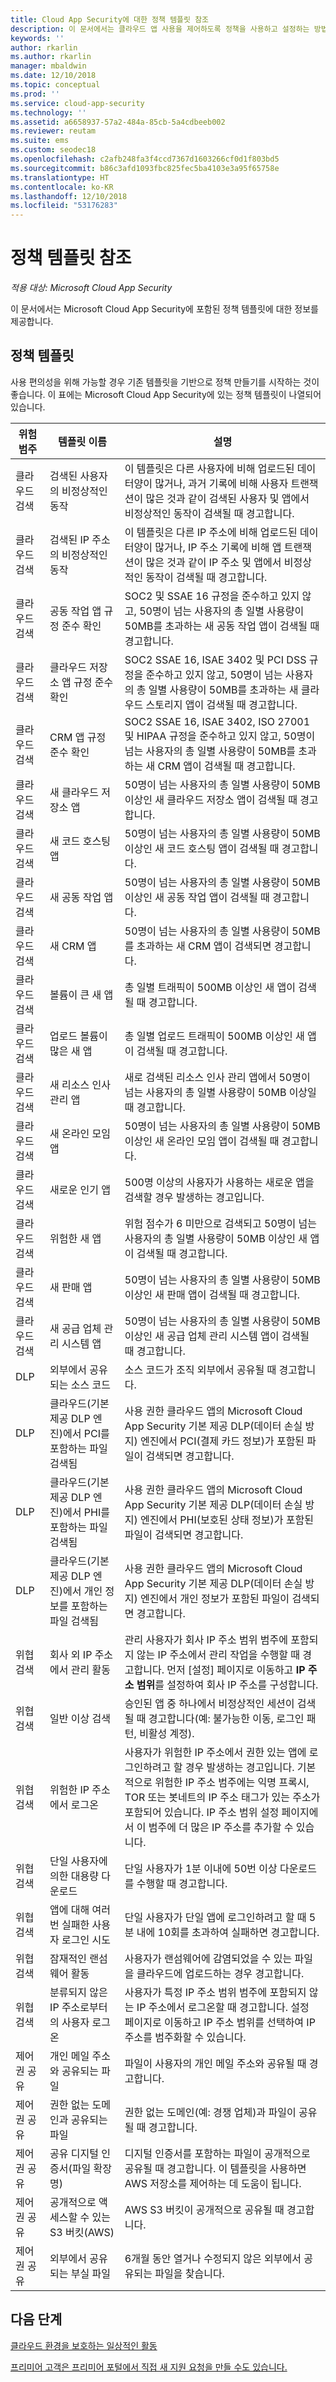 ```yaml
---
title: Cloud App Security에 대한 정책 템플릿 참조
description: 이 문서에서는 클라우드 앱 사용을 제어하도록 정책을 사용하고 설정하는 방법에 대한 정보를 제공합니다.
keywords: ''
author: rkarlin
ms.author: rkarlin
manager: mbaldwin
ms.date: 12/10/2018
ms.topic: conceptual
ms.prod: ''
ms.service: cloud-app-security
ms.technology: ''
ms.assetid: a6658937-57a2-484a-85cb-5a4cdbeeb002
ms.reviewer: reutam
ms.suite: ems
ms.custom: seodec18
ms.openlocfilehash: c2afb248fa3f4ccd7367d1603266cf0d1f803bd5
ms.sourcegitcommit: b86c3afd1093fbc825fec5ba4103e3a95f65758e
ms.translationtype: HT
ms.contentlocale: ko-KR
ms.lasthandoff: 12/10/2018
ms.locfileid: "53176283"
---
```

# <a name="policy-template-reference"></a>정책 템플릿 참조

*적용 대상: Microsoft Cloud App Security*

이 문서에서는 Microsoft Cloud App Security에 포함된 정책 템플릿에 대한 정보를 제공합니다. 

## <a name="policy-templates"></a>정책 템플릿

사용 편의성을 위해 가능할 경우 기존 템플릿을 기반으로 정책 만들기를 시작하는 것이 좋습니다. 이 표에는 Microsoft Cloud App Security에 있는 정책 템플릿이 나열되어 있습니다.

|위험 범주|템플릿 이름|설명|
|-----|----|----|
|클라우드 검색|검색된 사용자의 비정상적인 동작|이 템플릿은 다른 사용자에 비해 업로드된 데이터양이 많거나, 과거 기록에 비해 사용자 트랜잭션이 많은 것과 같이 검색된 사용자 및 앱에서 비정상적인 동작이 검색될 때 경고합니다.|
|클라우드 검색|검색된 IP 주소의 비정상적인 동작|이 템플릿은 다른 IP 주소에 비해 업로드된 데이터양이 많거나, IP 주소 기록에 비해 앱 트랜잭션이 많은 것과 같이 IP 주소 및 앱에서 비정상적인 동작이 검색될 때 경고합니다.|
|클라우드 검색|공동 작업 앱 규정 준수 확인|SOC2 및 SSAE 16 규정을 준수하고 있지 않고, 50명이 넘는 사용자의 총 일별 사용량이 50MB를 초과하는 새 공동 작업 앱이 검색될 때 경고합니다.|
|클라우드 검색|클라우드 저장소 앱 규정 준수 확인|SOC2 SSAE 16, ISAE 3402 및 PCI DSS 규정을 준수하고 있지 않고, 50명이 넘는 사용자의 총 일별 사용량이 50MB를 초과하는 새 클라우드 스토리지 앱이 검색될 때 경고합니다.|
|클라우드 검색|CRM 앱 규정 준수 확인|SOC2 SSAE 16, ISAE 3402, ISO 27001 및 HIPAA 규정을 준수하고 있지 않고, 50명이 넘는 사용자의 총 일별 사용량이 50MB를 초과하는 새 CRM 앱이 검색될 때 경고합니다.|
|클라우드 검색|새 클라우드 저장소 앱|50명이 넘는 사용자의 총 일별 사용량이 50MB 이상인 새 클라우드 저장소 앱이 검색될 때 경고합니다.|
|클라우드 검색|새 코드 호스팅 앱|50명이 넘는 사용자의 총 일별 사용량이 50MB 이상인 새 코드 호스팅 앱이 검색될 때 경고합니다.|
|클라우드 검색|새 공동 작업 앱|50명이 넘는 사용자의 총 일별 사용량이 50MB 이상인 새 공동 작업 앱이 검색될 때 경고합니다.|
|클라우드 검색|새 CRM 앱|50명이 넘는 사용자의 총 일별 사용량이 50MB를 초과하는 새 CRM 앱이 검색되면 경고합니다.|
|클라우드 검색|볼륨이 큰 새 앱|총 일별 트래픽이 500MB 이상인 새 앱이 검색될 때 경고합니다.|
|클라우드 검색|업로드 볼륨이 많은 새 앱|총 일별 업로드 트래픽이 500MB 이상인 새 앱이 검색될 때 경고합니다.|
|클라우드 검색|새 리소스 인사 관리 앱|새로 검색된 리소스 인사 관리 앱에서 50명이 넘는 사용자의 총 일별 사용량이 50MB 이상일 때 경고합니다.|
|클라우드 검색|새 온라인 모임 앱|50명이 넘는 사용자의 총 일별 사용량이 50MB 이상인 새 온라인 모임 앱이 검색될 때 경고합니다.|
|클라우드 검색|새로운 인기 앱|500명 이상의 사용자가 사용하는 새로운 앱을 검색할 경우 발생하는 경고입니다.|
|클라우드 검색|위험한 새 앱|위험 점수가 6 미만으로 검색되고 50명이 넘는 사용자의 총 일별 사용량이 50MB 이상인 새 앱이 검색될 때 경고합니다.|
|클라우드 검색|새 판매 앱|50명이 넘는 사용자의 총 일별 사용량이 50MB 이상인 새 판매 앱이 검색될 때 경고합니다.|
|클라우드 검색|새 공급 업체 관리 시스템 앱|50명이 넘는 사용자의 총 일별 사용량이 50MB 이상인 새 공급 업체 관리 시스템 앱이 검색될 때 경고합니다.|
|DLP|외부에서 공유되는 소스 코드|소스 코드가 조직 외부에서 공유될 때 경고합니다.|
|DLP|클라우드(기본 제공 DLP 엔진)에서 PCI를 포함하는 파일 검색됨|사용 권한 클라우드 앱의 Microsoft Cloud App Security 기본 제공 DLP(데이터 손실 방지) 엔진에서 PCI(결제 카드 정보)가 포함된 파일이 검색되면 경고합니다.|
|DLP|클라우드(기본 제공 DLP 엔진)에서 PHI를 포함하는 파일 검색됨|사용 권한 클라우드 앱의 Microsoft Cloud App Security 기본 제공 DLP(데이터 손실 방지) 엔진에서 PHI(보호된 상태 정보)가 포함된 파일이 검색되면 경고합니다.|
|DLP|클라우드(기본 제공 DLP 엔진)에서 개인 정보를 포함하는 파일 검색됨|사용 권한 클라우드 앱의 Microsoft Cloud App Security 기본 제공 DLP(데이터 손실 방지) 엔진에서 개인 정보가 포함된 파일이 검색되면 경고합니다.|
|위협 검색|회사 외 IP 주소에서 관리 활동|관리 사용자가 회사 IP 주소 범위 범주에 포함되지 않는 IP 주소에서 관리 작업을 수행할 때 경고합니다. 먼저 [설정] 페이지로 이동하고 **IP 주소 범위**를 설정하여 회사 IP 주소를 구성합니다.|
|위협 검색|일반 이상 검색|승인된 앱 중 하나에서 비정상적인 세션이 검색될 때 경고합니다(예: 불가능한 이동, 로그인 패턴, 비활성 계정).|
|위협 검색|위험한 IP 주소에서 로그온|사용자가 위험한 IP 주소에서 권한 있는 앱에 로그인하려고 할 경우 발생하는 경고입니다. 기본적으로 위험한 IP 주소 범주에는 익명 프록시, TOR 또는 봇네트의 IP 주소 태그가 있는 주소가 포함되어 있습니다. IP 주소 범위 설정 페이지에서 이 범주에 더 많은 IP 주소를 추가할 수 있습니다.|
|위협 검색|단일 사용자에 의한 대용량 다운로드|단일 사용자가 1분 이내에 50번 이상 다운로드를 수행할 때 경고합니다.|
|위협 검색|앱에 대해 여러 번 실패한 사용자 로그인 시도|단일 사용자가 단일 앱에 로그인하려고 할 때 5분 내에 10회를 초과하여 실패하면 경고합니다.|
|위협 검색|잠재적인 랜섬웨어 활동|사용자가 랜섬웨어에 감염되었을 수 있는 파일을 클라우드에 업로드하는 경우 경고합니다.|
|위협 검색|분류되지 않은 IP 주소로부터의 사용자 로그온|사용자가 특정 IP 주소 범위 범주에 포함되지 않는 IP 주소에서 로그온할 때 경고합니다. 설정 페이지로 이동하고 IP 주소 범위를 선택하여 IP 주소를 범주화할 수 있습니다.|
|제어권 공유|개인 메일 주소와 공유되는 파일|파일이 사용자의 개인 메일 주소와 공유될 때 경고합니다.|
|제어권 공유|권한 없는 도메인과 공유되는 파일|권한 없는 도메인(예: 경쟁 업체)과 파일이 공유될 때 경고합니다.|
|제어권 공유|공유 디지털 인증서(파일 확장명)|디지털 인증서를 포함하는 파일이 공개적으로 공유될 때 경고합니다. 이 템플릿을 사용하면 AWS 저장소를 제어하는 데 도움이 됩니다.|
|제어권 공유|공개적으로 액세스할 수 있는 S3 버킷(AWS)|AWS S3 버킷이 공개적으로 공유될 때 경고합니다.|
|제어권 공유|외부에서 공유되는 부실 파일|6개월 동안 열거나 수정되지 않은 외부에서 공유되는 파일을 찾습니다.|



## <a name="next-steps"></a>다음 단계 
[클라우드 환경을 보호하는 일상적인 활동](daily-activities-to-protect-your-cloud-environment.md)   

[프리미어 고객은 프리미어 포털에서 직접 새 지원 요청을 만들 수도 있습니다.](https://premier.microsoft.com/)  
  